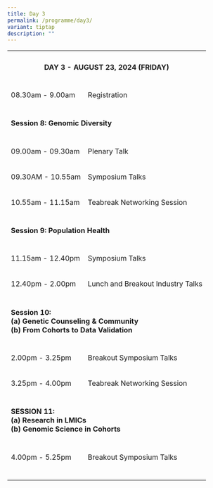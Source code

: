 ```yaml
---
title: Day 3
permalink: /programme/day3/
variant: tiptap
description: ""
---
```

<table>
<tbody>
<tr>
<th rowspan="1" colspan="2">
<h4><strong>DAY 3 - AUGUST 23, 2024 (FRIDAY)</strong></h4>
<p></p>
</th>
</tr>
<tr>
<td rowspan="1" colspan="1">
<p>08.30am - 9.00am</p>
</td>
<td rowspan="1" colspan="1">
<p>Registration</p>
</td>
</tr>
<tr>
<td rowspan="1" colspan="2">
<p></p>
<h4><strong>Session 8: </strong>Genomic Diversity</h4>
</td>
</tr>
<tr>
<td rowspan="1" colspan="1">
<p>09.00am - 09.30am</p>
</td>
<td rowspan="1" colspan="1">
<p>Plenary Talk</p>
</td>
</tr>
<tr>
<td rowspan="1" colspan="1">
<p>09.30AM - 10.55am</p>
</td>
<td rowspan="1" colspan="1">
<p>Symposium Talks</p>
</td>
</tr>
<tr>
<td rowspan="1" colspan="1">
<p>10.55am - 11.15am</p>
</td>
<td rowspan="1" colspan="1">
<p>Teabreak Networking Session</p>
</td>
</tr>
<tr>
<td rowspan="1" colspan="2">
<p></p>
<h4><strong>Session 9: </strong>Population Health</h4>
</td>
</tr>
<tr>
<td rowspan="1" colspan="1">
<p>11.15am - 12.40pm</p>
</td>
<td rowspan="1" colspan="1">
<p>Symposium Talks</p>
</td>
</tr>
<tr>
<td rowspan="1" colspan="1">
<p>12.40pm - 2.00pm</p>
</td>
<td rowspan="1" colspan="1">
<p>Lunch and Breakout Industry Talks</p>
</td>
</tr>
<tr>
<td rowspan="1" colspan="2">
<p></p>
<h4><strong>Session 10:</strong><br>(a) Genetic Counseling &amp; Community<br>(b) From Cohorts to Data Validation</h4>
</td>
</tr>
<tr>
<td rowspan="1" colspan="1">
<p>2.00pm - 3.25pm</p>
</td>
<td rowspan="1" colspan="1">
<p>Breakout Symposium Talks</p>
</td>
</tr>
<tr>
<td rowspan="1" colspan="1">
<p>3.25pm - 4.00pm</p>
</td>
<td rowspan="1" colspan="1">
<p>Teabreak Networking Session</p>
</td>
</tr>
<tr>
<td rowspan="1" colspan="2">
<p></p>
<h4><strong>SESSION 11:&nbsp; </strong><br>(a) Research in LMICs<br>(b) Genomic Science in Cohorts</h4>
</td>
</tr>
<tr>
<td rowspan="1" colspan="1">
<p>4.00pm - 5.25pm</p>
</td>
<td rowspan="1" colspan="1">
<p>Breakout Symposium Talks</p>
</td>
</tr>
<tr>
<td rowspan="1" colspan="1">
<p></p>
</td>
<td rowspan="1" colspan="1">
<p></p>
</td>
</tr>
</tbody>
</table>
<p></p>